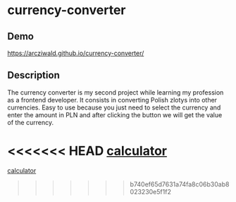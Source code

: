 # currency-converter

## Demo

https://arcziwald.github.io/currency-converter/

## Description
The currency converter is my second project while learning my profession as a frontend developer. 
It consists in converting Polish zlotys into other currencies. 
Easy to use because you just need to select the currency and enter the amount in PLN 
and after clicking the button we will get the value of the currency.

<<<<<<< HEAD
[calculator](https://github.com/Arcziwald/currency-converter/tree/main/images/currency-conventer.gif)
=======
[calculator](images/currency-conventer.gif)
>>>>>>> b740ef65d7631a74fa8c06b30ab8023230e5f1f2
